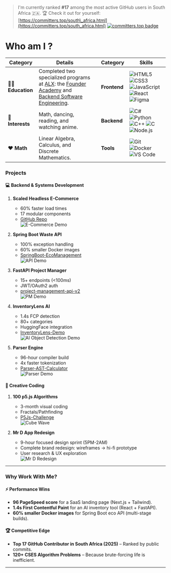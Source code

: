 
> I'm currently ranked **#17** among the most active GitHub users in South Africa 🇿🇦.
> 🏆 Check it out for yourself: [https://committers.top/south\_africa.html](https://committers.top/south_africa.html)
[![committers.top badge](https://user-badge.committers.top/south_africa/KamoEllen.svg)](https://user-badge.committers.top/south_africa/KamoEllen)


# Who am I ?
| **Category**       | **Details**                                                                 |     | **Category**       | **Skills**                                                                 |
|--------------------|-----------------------------------------------------------------------------|-----|--------------------|-----------------------------------------------------------------------------|
| 👩🏿 **Education**  | Completed two specialized programs at [ALX](https://www.alxafrica.com/): the [Founder Academy](Founder%20Academy.png) and [Backend Software Engineering](Short%20Specializations.png).                            |     | **Frontend**       | ![HTML5](https://img.shields.io/badge/HTML5-E34F26?style=flat&logo=html5&logoColor=white) ![CSS3](https://img.shields.io/badge/CSS3-1572B6?style=flat&logo=css3&logoColor=white) ![JavaScript](https://img.shields.io/badge/JavaScript-F7DF1E?style=flat&logo=javascript&logoColor=black) ![React](https://img.shields.io/badge/React-61DAFB?style=flat&logo=react&logoColor=black) ![Figma](https://img.shields.io/badge/Figma-F24E1E?style=flat&logo=figma&logoColor=white) |
| 🌱 **Interests**   | Math, dancing, reading, and watching anime.                                |     | **Backend**        | ![C#](https://img.shields.io/badge/C%23-239120?style=flat&logo=c-sharp&logoColor=white)  ![Python](https://img.shields.io/badge/Python-3776AB?style=flat&logo=python&logoColor=white) ![C++](https://img.shields.io/badge/C%2B%2B-00599C?style=flat&logo=c%2B%2B&logoColor=white) ![C](https://img.shields.io/badge/C-A8B9CC?style=flat&logo=c&logoColor=black) ![Node.js](https://img.shields.io/badge/Node.js-339933?style=flat&logo=nodedotjs&logoColor=white) |
| ❤️ **Math**        | Linear Algebra, Calculus, and Discrete Mathematics.                        |     | **Tools**          | ![Git](https://img.shields.io/badge/Git-F05032?style=flat&logo=git&logoColor=white) ![Docker](https://img.shields.io/badge/Docker-2496ED?style=flat&logo=docker&logoColor=white) ![VS Code](https://img.shields.io/badge/VS%20Code-007ACC?style=flat&logo=visual-studio-code&logoColor=white) |



### **Projects**  

#### **💻 Backend & Systems Development**  
1. **Scaled Headless E-Commerce**  
   - 60% faster load times  
   - 17 modular components  
   - [GitHub Repo](#)  
   ![E-Commerce Demo](https://github.com/KamoEllen/KamoEllen/raw/main/ecom-demo.gif)  

2. **Spring Boot Waste API**  
   - 100% exception handling  
   - 60% smaller Docker images  
   - [SpringBoot-EcoManagement](https://github.com/KamoEllen/SpringBoot-EcoManagement)  
   ![API Demo](https://github.com/KamoEllen/KamoEllen/raw/main/api-demo.gif)  

3. **FastAPI Project Manager**  
   - 15+ endpoints (<100ms)  
   - JWT/OAuth2 auth  
   - [project-management-api-v2](https://github.com/KamoEllen/project-management-api-v2)  
   ![PM Demo](https://github.com/KamoEllen/KamoEllen/raw/main/pm-demo.gif)  

4. **InventoryLens AI**  
   - 1.4s FCP detection  
   - 80+ categories  
   - HuggingFace integration  
   - [InventoryLens-Demo](https://github.com/KamoEllen/InventoryLens-Demo)  
   ![AI Object Detection Demo](https://github.com/KamoEllen/KamoEllen/raw/main/demo.gif)  

5. **Parser Engine**  
   - 96-hour compiler build  
   - 4x faster tokenization  
   - [Parser-AST-Calculator](https://github.com/KamoEllen/Parser-AST-Calculator)  
   ![Parser Demo](https://github.com/KamoEllen/KamoEllen/raw/main/parser-demo.gif)  

#### **🎨 Creative Coding**  
1. **100 p5.js Algorithms**  
   - 3-month visual coding  
   - Fractals/Pathfinding  
   - [P5Js-Challenge](https://github.com/KamoEllen/P5Js-Challenge)  
   ![Cube Wave](https://github.com/KamoEllen/KamoEllen/raw/main/cube%20wave.gif)  

2. **Mr D App Redesign**  
   - 9-hour focused design sprint (5PM-2AM)  
   - Complete brand redesign: wireframes → hi-fi prototype  
   - User research & UX exploration  
   ![Mr D Redesign](https://github.com/KamoEllen/KamoEllen/raw/main/demo%20(1).gif)  

---

### **Why Work With Me?**  
#### **⚡ Performance Wins**  
- **96 PageSpeed score** for a SaaS landing page (Next.js + Tailwind).  
- **1.4s First Contentful Paint** for an AI inventory tool (React + FastAPI).  
- **60% smaller Docker images** for Spring Boot eco API (multi-stage builds).  

#### **🏆 Competitive Edge**  
- **Top 17 GitHub Contributor in South Africa (2025)** – Ranked by public commits.  
- **120+ CSES Algorithm Problems** – Because brute-forcing life is inefficient.  



<!--
# What kind of projects I do I build ?
#💻 Backend & Systems Development
| Description | Demo |
|-------------|------|
| **1. Scaled Headless E-Commerce**<br>- 60% faster load times<br>- 17 modular components<br>[GitHub Repo](#) | [![E-Commerce Demo](https://github.com/KamoEllen/KamoEllen/raw/main/ecom-demo.gif)] |
| **2. Spring Boot Waste API**<br>- 100% exception handling<br>- 60% smaller Docker images<br>[SpringBoot-EcoManagement](https://github.com/KamoEllen/SpringBoot-EcoManagement) | [![API Demo](https://github.com/KamoEllen/KamoEllen/raw/main/api-demo.gif)] |
| **3. FastAPI Project Manager**<br>- 15+ endpoints (<100ms)<br>- JWT/OAuth2 auth<br>[project-management-api-v2](https://github.com/KamoEllen/project-management-api-v2) | [![PM Demo](https://github.com/KamoEllen/KamoEllen/raw/main/pm-demo.gif)] |
| **4. InventoryLens AI**<br>- 1.4s FCP detection<br>- 80+ categories<br>- HuggingFace integration<br>[InventoryLens-Demo](https://github.com/KamoEllen/InventoryLens-Demo) | [![AI Object Detection Demo](https://github.com/KamoEllen/KamoEllen/raw/main/demo.gif)] |
| **5. Parser Engine**<br>- 96-hour compiler build<br>- 4x faster tokenization<br>[Parser-AST-Calculator](https://github.com/KamoEllen/Parser-AST-Calculator) | [![Parser Demo](https://github.com/KamoEllen/KamoEllen/raw/main/parser-demo.gif)] |


# 🎨 Creative Coding
| Description | Demo |
|-------------|------|
| **1. 100 p5.js Algorithms**<br>- 3-month visual coding<br>- Fractals/Pathfinding<br>[P5Js-Challenge](https://github.com/KamoEllen/P5Js-Challenge) | [![Cube Wave](https://github.com/KamoEllen/KamoEllen/raw/main/cube%20wave.gif)] |
| **2. Mr D App Redesign**<br>- 9-hour focused design sprint (5PM-2AM)<br>- Complete brand redesign: wireframes → hi-fi prototype<br>- User research & UX exploration | [![Mr D Redesign](https://github.com/KamoEllen/KamoEllen/raw/main/demo%20(1).gif)] |
---


| Project | Demo |
|---------|------|
|#### **💻 Backend Breakthroughs**  
1. **Scaled a Headless E-Commerce Platform**  
   - **60% faster load times** with Next.js SSR + Stripe integration.  
   - **17 modular components** with 100% TypeScript coverage.  
   
|2. **Spring Boot Waste Management API**  
   - **100% exception handling** with 8+ endpoints.  
   - **60% smaller Docker images** (multi-stage builds).  
   | [![Cube Wave Simulation](https://github.com/KamoEllen/KamoEllen/raw/main/cube%20wave.gif)]|

|3. **Project Management API (FastAPI + MongoDB)**  
   - **15+ endpoints** with sub-100ms responses.  
   - **JWT auth + OAuth2** with 100% pytest coverage.  
   - **Repo:** [ProjectMgmt-API](https://github.com/KamoEllen/project-management-api-v2)
    | [![Cube Wave Simulation](https://github.com/KamoEllen/KamoEllen/raw/main/cube%20wave.gif)]|
     
|4. **InventoryLens**  
   - **1.4s FCP** for AI-powered object detection (React + FastAPI) 
   - **80+ categories** detected via Facebook’s DETR-ResNet-50
   - **Zero unhandled exceptions** with HuggingFace API timeout logic
   - **Repo:** [InventoryLens](https://github.com/KamoEllen/InventoryLens-Demo)
    | [![inventory demo](https://github.com/KamoEllen/KamoEllen/raw/main/inventory.gif)]|
---

|#### **🎨 Creative Coding & Tooling**  
1. **100 Visual Algorithms in p5.js**  
   - **3-month sprint** to build interactive simulations (fractals, pathfinding, GPU-accelerated art).
   - **Repo:** [p5.js-Algorithms](https://github.com/KamoEllen/P5Js-Challenge)
  | [![Cube Wave Simulation](https://github.com/KamoEllen/KamoEllen/raw/main/cube%20wave.gif)]|

|2. **Parser**  
   - **96-hour sprint**
   - Built a compiler-style **tokenizer → AST → evaluator** from scratch
   - **4x faster** tokenization vs. naive Split()
   - **Repo:** [DataParser](https://github.com/KamoEllen/Parser-AST-Calculator)
     | [![Cube Wave Simulation](https://github.com/KamoEllen/KamoEllen/raw/main/cube%20wave.gif)]|


# Why Work With Me?

#### **⚡ Performance Wins**  
- **96 PageSpeed score** for a SaaS landing page (Next.js + Tailwind).  
- **1.4s First Contentful Paint** for an AI inventory tool (React + FastAPI).
- **60% smaller Docker images** fo spring boot eco api (multi-stage builds)

---

#### **🏆 Competitive Edge**  
- **Top 17 GitHub Contributor in South Africa (2025)** – Ranked by public commits.  
- **120+ CSES Algorithm Problems** – Because brute-forcing life is inefficient.  

-->
---
